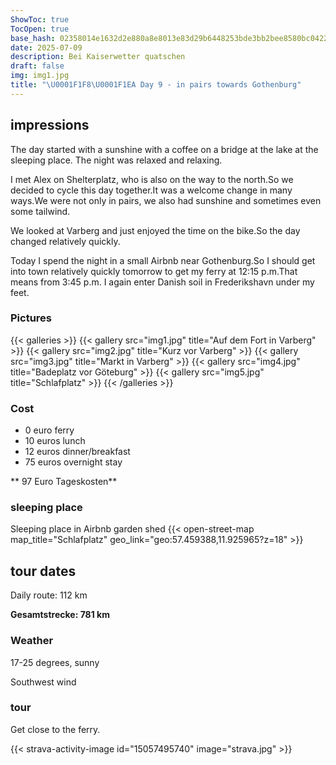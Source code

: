 ```yaml
---
ShowToc: true
TocOpen: true
base_hash: 02358014e1632d2e880a8e8013e83d29b6448253bde3bb2bee8580bc04221f30
date: 2025-07-09
description: Bei Kaiserwetter quatschen
draft: false
img: img1.jpg
title: "\U0001F1F8\U0001F1EA Day 9 - in pairs towards Gothenburg"
---
```


## impressions
The day started with a sunshine with a coffee on a bridge at the lake at the sleeping place.
The night was relaxed and relaxing.

I met Alex on Shelterplatz, who is also on the way to the north.So we decided to cycle this day together.It was a welcome change in many ways.We were not only in pairs, we also had sunshine and sometimes even some tailwind.

We looked at Varberg and just enjoyed the time on the bike.So the day changed relatively quickly.

Today I spend the night in a small Airbnb near Gothenburg.So I should get into town relatively quickly tomorrow to get my ferry at 12:15 p.m.That means from 3:45 p.m. I again enter Danish soil in Frederikshavn under my feet.


### Pictures
{{< galleries >}}
{{< gallery src="img1.jpg" title="Auf dem Fort in Varberg" >}}
{{< gallery src="img2.jpg" title="Kurz vor Varberg" >}}
{{< gallery src="img3.jpg" title="Markt in Varberg" >}}
{{< gallery src="img4.jpg" title="Badeplatz vor Göteburg" >}}
{{< gallery src="img5.jpg" title="Schlafplatz" >}}
{{< /galleries >}}

### Cost
- 0 euro ferry
- 10 euros lunch
- 12 euros dinner/breakfast
- 75 euros overnight stay

** 97 Euro Tageskosten**

### sleeping place
Sleeping place in Airbnb garden shed
{{< open-street-map map_title="Schlafplatz" geo_link="geo:57.459388,11.925965?z=18" >}}

## tour dates
Daily route: 112 km

**Gesamtstrecke: 781 km**

### Weather
17-25 degrees, sunny

Southwest wind

### tour
Get close to the ferry.

{{< strava-activity-image id="15057495740" image="strava.jpg" >}}